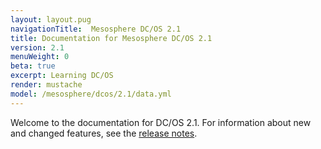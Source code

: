 ```yaml
---
layout: layout.pug
navigationTitle:  Mesosphere DC/OS 2.1
title: Documentation for Mesosphere DC/OS 2.1
version: 2.1
menuWeight: 0
beta: true
excerpt: Learning DC/OS
render: mustache
model: /mesosphere/dcos/2.1/data.yml
---
```


Welcome to the documentation for DC/OS 2.1. For information about new and changed features, see the [release notes](/mesosphere/dcos/2.1/release-notes/).
